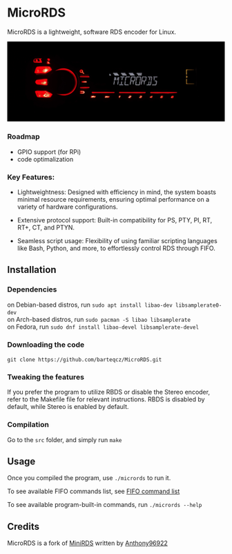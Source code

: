 # MicroRDS

MicroRDS is a lightweight, software RDS encoder for Linux.

![MicroRDS](doc/MicroRDS.jpg)

### Roadmap
- GPIO support (for RPi)
- code optimalization

### Key Features:

- Lightweightness: Designed with efficiency in mind, the system boasts minimal resource requirements, ensuring optimal performance on a variety of hardware configurations.

- Extensive protocol support: Built-in compatibility for PS, PTY, PI, RT, RT+, CT, and PTYN.

- Seamless script usage: Flexibility of using familiar scripting languages like Bash, Python, and more, to effortlessly control RDS through FIFO.

## Installation

### Dependencies
on Debian-based distros, run `sudo apt install libao-dev libsamplerate0-dev` <br>
on Arch-based distros, run `sudo pacman -S libao libsamplerate` <br>
on Fedora, run `sudo dnf install libao-devel libsamplerate-devel` <br>

### Downloading the code

```
git clone https://github.com/barteqcz/MicroRDS.git
```

### Tweaking the features

If you prefer the program to utilize RBDS or disable the Stereo encoder, refer to the Makefile file for relevant instructions. RBDS is disabled by default, while Stereo is enabled by default.

### Compilation

Go to the `src` folder, and simply run `make`

## Usage

Once you compiled the program, use `./micrords` to run it. 

To see available FIFO commands list, see [FIFO command list](https://github.com/barteqcz/MicroRDS/blob/main/doc/fifo_command_list.md)

To see available program-built-in commands, run `./micrords --help`

## Credits

MicroRDS is a fork of [MiniRDS](https://github.com/Anthony96922/MiniRDS) written by [Anthony96922](https://github.com/Anthony96922)
